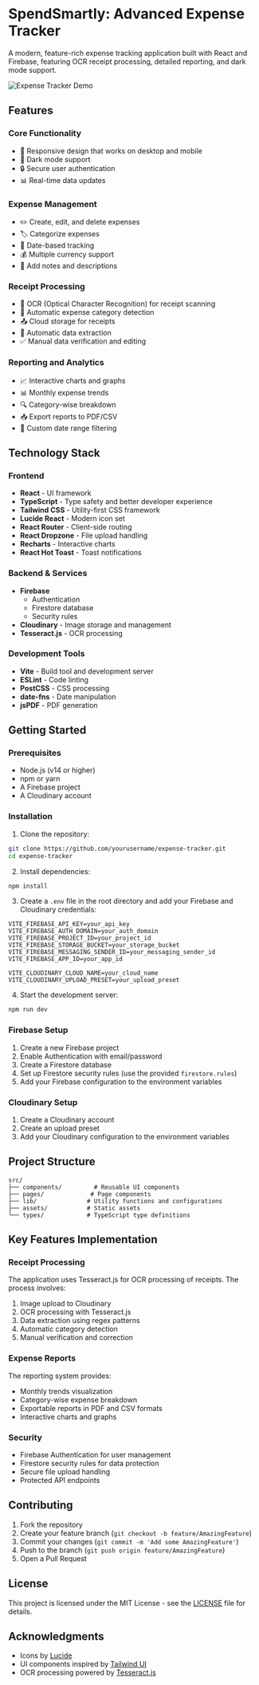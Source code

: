 # SpendSmartly: Advanced Expense Tracker

A modern, feature-rich expense tracking application built with React and Firebase, featuring OCR receipt processing, detailed reporting, and dark mode support.

![Expense Tracker Demo](https://images.unsplash.com/photo-1554224155-6726b3ff858f?auto=format&fit=crop&q=80)

## Features

### Core Functionality
- 📱 Responsive design that works on desktop and mobile
- 🌙 Dark mode support
- 🔒 Secure user authentication
- 📊 Real-time data updates

### Expense Management
- ✏️ Create, edit, and delete expenses
- 🏷️ Categorize expenses
- 📅 Date-based tracking
- 💰 Multiple currency support
- 📝 Add notes and descriptions

### Receipt Processing
- 📸 OCR (Optical Character Recognition) for receipt scanning
- 🤖 Automatic expense category detection
- 📤 Cloud storage for receipts
- 🔄 Automatic data extraction
- ✅ Manual data verification and editing

### Reporting and Analytics
- 📈 Interactive charts and graphs
- 📊 Monthly expense trends
- 🔍 Category-wise breakdown
- 📥 Export reports to PDF/CSV
- 📆 Custom date range filtering

## Technology Stack

### Frontend
- **React** - UI framework
- **TypeScript** - Type safety and better developer experience
- **Tailwind CSS** - Utility-first CSS framework
- **Lucide React** - Modern icon set
- **React Router** - Client-side routing
- **React Dropzone** - File upload handling
- **Recharts** - Interactive charts
- **React Hot Toast** - Toast notifications

### Backend & Services
- **Firebase**
  - Authentication
  - Firestore database
  - Security rules
- **Cloudinary** - Image storage and management
- **Tesseract.js** - OCR processing

### Development Tools
- **Vite** - Build tool and development server
- **ESLint** - Code linting
- **PostCSS** - CSS processing
- **date-fns** - Date manipulation
- **jsPDF** - PDF generation

## Getting Started

### Prerequisites
- Node.js (v14 or higher)
- npm or yarn
- A Firebase project
- A Cloudinary account

### Installation

1. Clone the repository:
```bash
git clone https://github.com/yourusername/expense-tracker.git
cd expense-tracker
```

2. Install dependencies:
```bash
npm install
```

3. Create a `.env` file in the root directory and add your Firebase and Cloudinary credentials:
```env
VITE_FIREBASE_API_KEY=your_api_key
VITE_FIREBASE_AUTH_DOMAIN=your_auth_domain
VITE_FIREBASE_PROJECT_ID=your_project_id
VITE_FIREBASE_STORAGE_BUCKET=your_storage_bucket
VITE_FIREBASE_MESSAGING_SENDER_ID=your_messaging_sender_id
VITE_FIREBASE_APP_ID=your_app_id

VITE_CLOUDINARY_CLOUD_NAME=your_cloud_name
VITE_CLOUDINARY_UPLOAD_PRESET=your_upload_preset
```

4. Start the development server:
```bash
npm run dev
```

### Firebase Setup

1. Create a new Firebase project
2. Enable Authentication with email/password
3. Create a Firestore database
4. Set up Firestore security rules (use the provided `firestore.rules`)
5. Add your Firebase configuration to the environment variables

### Cloudinary Setup

1. Create a Cloudinary account
2. Create an upload preset
3. Add your Cloudinary configuration to the environment variables

## Project Structure

```
src/
├── components/         # Reusable UI components
├── pages/             # Page components
├── lib/              # Utility functions and configurations
├── assets/           # Static assets
└── types/            # TypeScript type definitions
```

## Key Features Implementation

### Receipt Processing
The application uses Tesseract.js for OCR processing of receipts. The process involves:
1. Image upload to Cloudinary
2. OCR processing with Tesseract.js
3. Data extraction using regex patterns
4. Automatic category detection
5. Manual verification and correction

### Expense Reports
The reporting system provides:
- Monthly trends visualization
- Category-wise expense breakdown
- Exportable reports in PDF and CSV formats
- Interactive charts and graphs

### Security
- Firebase Authentication for user management
- Firestore security rules for data protection
- Secure file upload handling
- Protected API endpoints

## Contributing

1. Fork the repository
2. Create your feature branch (`git checkout -b feature/AmazingFeature`)
3. Commit your changes (`git commit -m 'Add some AmazingFeature'`)
4. Push to the branch (`git push origin feature/AmazingFeature`)
5. Open a Pull Request

## License

This project is licensed under the MIT License - see the [LICENSE](LICENSE) file for details.

## Acknowledgments

- Icons by [Lucide](https://lucide.dev)
- UI components inspired by [Tailwind UI](https://tailwindui.com)
- OCR processing powered by [Tesseract.js](https://tesseract.projectnaptha.com)
